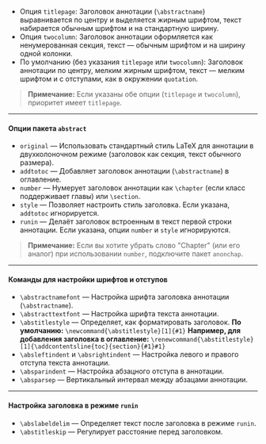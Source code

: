 - Опция `titlepage`: Заголовок аннотации (`\abstractname`) выравнивается по центру и выделяется жирным шрифтом, текст набирается обычным шрифтом и на стандартную ширину.
- Опция `twocolumn`: Заголовок аннотации оформляется как ненумерованная секция, текст — обычным шрифтом и на ширину одной колонки.
- По умолчанию (без указания `titlepage` или `twocolumn`): Заголовок аннотации по центру, мелким жирным шрифтом, текст — мелким шрифтом и с отступами, как в окружении `quotation`.

> **Примечание:** Если указаны обе опции (`titlepage` и `twocolumn`), приоритет имеет `titlepage`.

---

#### Опции пакета `abstract`

- `original` — Использовать стандартный стиль LaTeX для аннотации в двухколоночном режиме (заголовок как секция, текст обычного размера).
- `addtotoc` — Добавляет заголовок аннотации (`\abstractname`) в оглавление.
- `number` — Нумерует заголовок аннотации как `\chapter` (если класс поддерживает главы) или `\section`.
- `style` — Позволяет настроить стиль заголовка. Если указана, `addtotoc` игнорируется.
- `runin` — Делаёт заголовок встроенным в текст первой строки аннотации. Если указана, опции `number` и `style` игнорируются.

> **Примечание:** Если вы хотите убрать слово "Chapter" (или его аналог) при использовании `number`, подключите пакет `anonchap`.

---

#### Команды для настройки шрифтов и отступов

- `\abstractnamefont` — Настройка шрифта заголовка аннотации (`\abstractname`).
- `\abstracttextfont` — Настройка шрифта текста аннотации.
- `\abstitlestyle` — Определяет, как форматировать заголовок.
	**По умолчанию:**
	`\newcommand{\abstitlestyle}[1]{#1}`
	**Например, для добавления заголовка в оглавление:**
	`\renewcommand{\abstitlestyle}[1]{\addcontentsline{toc}{section}{#1}#1}`
- `\absleftindent` и `\absrightindent` — Настройка левого и правого отступа текста аннотации.
- `\absparindent` — Настройка абзацного отступа в аннотации.
- `\absparsep` — Вертикальный интервал между абзацами аннотации.

---

#### Настройка заголовка в режиме `runin`

- `\abslabeldelim` — Определяет текст после заголовка в режиме `runin`.
- `\abstitleskip` — Регулирует расстояние перед заголовком.